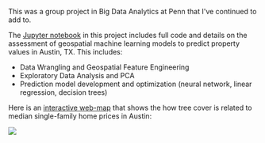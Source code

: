 This was a group project in Big Data Analytics at Penn that I've continued to add to. 

The <a href="Predicting_Property_Values_AustinTX.ipynb">Jupyter notebook</a> in this project includes full code and details on the assessment of geospatial machine learning models to predict 
property values in Austin, TX. This includes: 
  - Data Wrangling and Geospatial Feature Engineering
  - Exploratory Data Analysis and PCA
  - Prediction model development and optimization (neural network, linear regression, decision trees)

Here is an <a href="https://vcaristo.github.io/Austin_PropertyValues/side_by_side_maps.html">interactive web-map</a> that shows the how tree cover is related to median single-family home prices in Austin:

<a href="https://vcaristo.github.io/Austin_PropertyValues/side_by_side_maps.html"><img src=https://github.com/user-attachments/assets/9e982fb0-699c-4d08-bbd4-9a820fe8b7b0></a>
